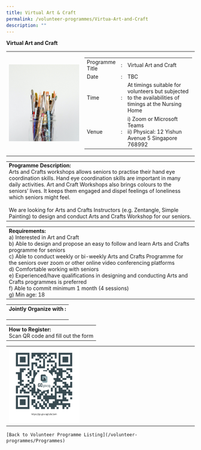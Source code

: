 ```yaml
---
title: Virtual Art & Craft
permalink: /volunteer-programmes/Virtua-Art-and-Craft
description: ""
---
```

**Virtual Art and Craft**

<table border="0" width="100%">
	<tr>
		<td width="40%">
			<img src="/images/Arts%20&%20Crafts.png" style="width=200px;height=auto;"/>
		</td>
		<td width="60%">
			<table border="0" width="100%">
				<tr>
					<td width="20%">
						Programme Title
					</td>
					<td width="5%">
						:
					</td>
					<td  width="75%">
						Virtual Art and Craft
					</td>
				</tr>
				<tr>
					<td width="20%">
						Date
					</td>
					<td width="5%">
						:
					</td>
					<td  width="75%">
						TBC
					</td>
				</tr>
				<tr>
					<td width="20%">
						Time
					</td>
					<td width="5%">
						:
					</td>
					<td  width="75%">
						At timings suitable for volunteers but subjected to the availabilities of timings at the Nursing Home
					</td>
				</tr>
				<tr>
					<td width="20%">
						Venue
					</td>
					<td width="5%">
						:
					</td>
					<td  width="75%">
						i)	Zoom or Microsoft Teams
<br>ii)	Physical: 12 Yishun Avenue 5 Singapore 768992
					</td>
				</tr>
			</table>
		</td>
	</tr>
</table>

<table border="0" width="100%">
	<tr>
		<td>
			<b>Programme Description:</b><br>
			Arts and Crafts workshops allows seniors to practise their hand eye coordination skills. Hand eye coordination skills are important in many daily activities.  Art and Craft Workshops also brings colours to the seniors’ lives. It keeps them engaged and dispel feelings of loneliness which seniors might feel.<br>
<br>We are looking for Arts and Crafts Instructors (e.g. Zentangle, Simple Painting) to design and conduct Arts and Crafts Workshop for our seniors.
		</td>
	</tr>
</table>

<table border="0" width="100%">
	<tr>
		<td>
			<b>Requirements:</b><br>
			a) Interested in Art and Craft
<br>b)	Able to design and propose an easy to follow and learn Arts and Crafts programme for seniors 
<br>c)	Able to conduct weekly or bi-weekly Arts and Crafts Programme for the seniors over zoom or other online video conferencing platforms 
<br>d)	Comfortable working with seniors
<br>e)	Experienced/have qualifications in designing and conducting Arts and Crafts programmes is preferred
<br>f)	Able to commit minimum 1 month (4 sessions)  
<br>g)	Min age: 18
 <br>
		</td>
	</tr>
</table>

<table border="0" width="100%">
	<tr>
		<td>
			<b>Jointly Organize with :</b><br>
			&nbsp;
		</td>
	</tr>
</table>

<table border="0" width="100%">
	<tr>
		<td>
			<b>How to Register:</b><br>
			Scan QR code and fill out the form<br>
		</td>
	</tr>
</table>

<table border="0" width="100%">
	<tr>
		<td width="40%">
			<img src="/images/qrcode.png" style="width=200px;height=auto;"/>
		</td>
		<td>
			&nbsp;
		</td>
	</tr>
	</table>
	
	[Back to Volunteer Programme Listing](/volunteer-programmes/Programmes)